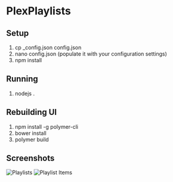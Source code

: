 # PlexPlaylists

## Setup
1. cp _config.json config.json 
2. nano config.json
   (populate it with your configuration settings)
3. npm install

## Running
1. nodejs .

## Rebuilding UI
1. npm install -g polymer-cli
2. bower install
3. polymer build

## Screenshots
![Playlists](http://i.imgur.com/vSZ8i82.png)
![Playlist Items](http://i.imgur.com/vSZ8i82.png)

